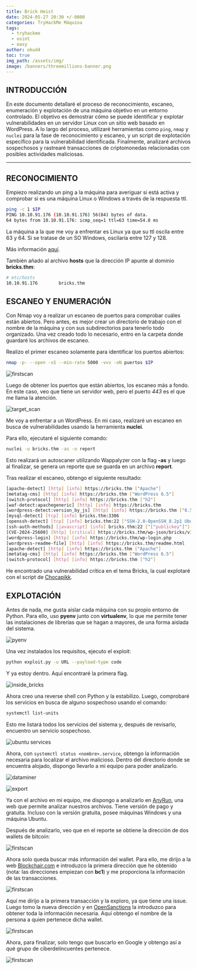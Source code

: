```yaml
---
title: Brick Heist
date: 2024-05-27 20:30 +/-0000
categories: TryHackMe Máquina
tags:
  - tryhackme
  - osint
  - easy
author: okud4
toc: true
img_path: /assets/img/
image: /banners/threemillions-banner.png
---
```


## INTRODUCCIÓN

En este documento detallaré el proceso de reconocimiento, escaneo, enumeración y explotación de una máquina objetivo en un entorno controlado. El objetivo es demostrar cómo se puede identificar y explotar vulnerabilidades en un servidor Linux con un sitio web basado en WordPress. A lo largo del proceso, utilizaré herramientas como `ping`, `nmap` y `nuclei` para la fase de reconocimiento y escaneo, y un script de explotación específico para la vulnerabilidad identificada. Finalmente, analizaré archivos sospechosos y rastrearé transacciones de criptomonedas relacionadas con posibles actividades maliciosas.

---

## RECONOCIMIENTO

Empiezo realizando un ping a la máquina para averiguar si está activa y comprobar si es una máquina Linux o Windows a través de la respuesta ttl.

```bash
ping -c 1 $IP
PING 10.10.91.176 (10.10.91.176) 56(84) bytes of data.
64 bytes from 10.10.91.176: icmp_seq=1 ttl=63 time=54.8 ms
```

La máquina a la que me voy a enfrentar es Linux ya que su ttl oscila entre 63 y 64. Si se tratase de un SO Windows, oscilaría entre 127 y 128.

Más información [aquí](https://ostechnix.com/identify-operating-system-ttl-ping/).

También añado al archivo **hosts** que la dirección IP apunte al dominio **bricks.thm**:

```bash
# etc/hosts
10.10.91.176        bricks.thm
```

## ESCANEO Y ENUMERACIÓN

Con Nmap voy a realizar un escaneo de puertos para comprobar cuáles están abiertos. Pero antes, es mejor crear un directorio de trabajo con el nombre de la máquina y con sus subdirectorios para tenerlo todo organizado. Una vez creado todo lo necesario, entro en la carpeta donde guardaré los archivos de escaneo.

Realizo el primer escaneo solamente para identificar los puertos abiertos:

```bash
nmap -p- --open -sS --min-rate 5000 -vvv -oN puertos $IP
```

![firstscan](capturas/brickheist/first_scan.png)

Luego de obtener los puertos que están abiertos, los escaneo más a fondo. En este caso, veo que tiene un servidor web, pero el puerto _443_ es el que me llama la atención.

![target_scan](capturas/brickheist/target_scan.png)

Me voy a enfrentar a un WordPress. En mi caso, realizaré un escaneo en busca de vulnerabilidades usando la herramienta **nuclei**.

Para ello, ejecutaré el siguiente comando:

```bash
nuclei -u bricks.thm -as -o report
```

Esto realizará un autoscaner utilizando Wappalyzer con la flag **-as** y luego al finalizar, se genera un reporte que se guarda en un archivo **report**.

Tras realizar el escaneo, obtengo el siguiente resultado:

```bash
[apache-detect] [http] [info] https://bricks.thm ["Apache"]
[metatag-cms] [http] [info] https://bricks.thm ["WordPress 6.5"]
[switch-protocol] [http] [info] https://bricks.thm ["h2"]
[waf-detect:apachegeneric] [http] [info] https://bricks.thm
[wordpress-detect:version_by_js] [http] [info] https://bricks.thm ["6.5"]
[mysql-detect] [tcp] [info] bricks.thm:3306
[openssh-detect] [tcp] [info] bricks.thm:22 ["SSH-2.0-OpenSSH_8.2p1 Ubuntu-4ubuntu0.11"]
[ssh-auth-methods] [javascript] [info] bricks.thm:22 ["["publickey"]"]
[CVE-2024-25600] [http] [critical] https://bricks.thm/wp-json/bricks/v1/render_element
[wordpress-login] [http] [info] https://bricks.thm/wp-login.php
[wordpress-readme-file] [http] [info] https://bricks.thm/readme.html
[apache-detect] [http] [info] https://bricks.thm ["Apache"]
[metatag-cms] [http] [info] https://bricks.thm ["WordPress 6.5"]
[switch-protocol] [http] [info] https://bricks.thm ["h2"]
```

He encontrado una vulnerabilidad crítica en el tema Bricks, la cual explotaré con el script de [Chocapikk](https://github.com/Chocapikk/CVE-2024-25600).

## EXPLOTACIÓN

Antes de nada, me gusta aislar cada máquina con su propio entorno de Python. Para ello, uso **pyenv** junto con **virtualenv**, lo que me permite tener las instalaciones de librerías que se hagan a mayores, de una forma aislada del sistema.

![pyenv](capturas/brickheist/pyenv.png)

Una vez instalados los requisitos, ejecuto el exploit:

```bash
python exploit.py -u URL --payload-type code
```

Y ya estoy dentro. Aquí encontraré la primera flag.

![inside_bricks](capturas/brickheist/inside_bricks.png)

Ahora creo una reverse shell con Python y la estabilizo. Luego, comprobaré los servicios en busca de alguno sospechoso usando el comando:

```bash
systemctl list-units
```

Esto me listará todos los servicios del sistema y, después de revisarlo, encuentro un servicio sospechoso.

![ubuntu services](capturas/brickheist/ubuntuservice.png)

Ahora, con `systemctl status <nombre>.service`, obtengo la información necesaria para localizar el archivo malicioso. Dentro del directorio donde se encuentra alojado, dispongo llevarlo a mi equipo para poder analizarlo.

![dataminer](capturas/brickheist/dataminer.png)

![export](capturas/brickheist/export_miner.png)

Ya con el archivo en mi equipo, me dispongo a analizarlo en [AnyRun](https://any.run/), una web que permite analizar nuestros archivos. Tiene versión de pago y gratuita. Incluso con la versión gratuita, posee máquinas Windows y una máquina Ubuntu.

Después de analizarlo, veo que en el reporte se obtiene la dirección de dos wallets de bitcoin:

![firstscan](capturas/brickheist/anyrunscan.png)

Ahora solo queda buscar más información del wallet. Para ello, me dirijo a la web [Blockchair.com](https://blockchair.com) e introduzco la primera dirección que he obtenido (nota: las direcciones empiezan con **bc1**) y me proporciona la información de las transacciones.

![firstscan](capturas/brickheist/walletissue.png)

Aquí me dirijo a la primera transacción y la exploro, ya que tiene una issue. Luego tomo la nueva dirección y en [OpenSanctions](https://www.opensanctions.org/) la introduzco para obtener toda la información necesaria. Aquí obtengo el nombre de la persona a quien pertenece dicha wallet.

![firstscan](capturas/brickheist/russianhacker.png)

Ahora, para finalizar, solo tengo que buscarlo en Google y obtengo así a qué grupo de ciberdelincuentes pertenece.

![firstscan](capturas/brickheist/ransomwareteam.png)
